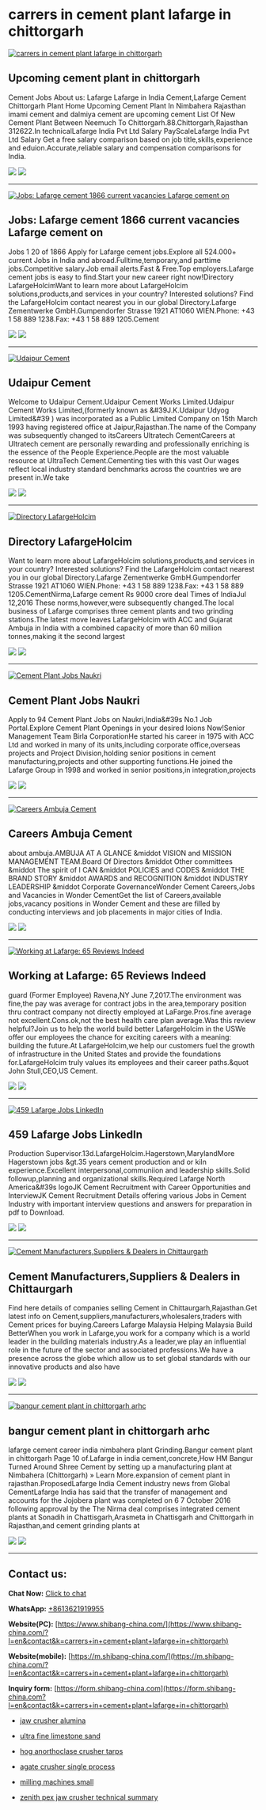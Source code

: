 # carrers in cement plant lafarge in chittorgarh

<a href="https://swt.shibang-china.com/?l=en&img&k=carrers+in+cement+plant+lafarge+in+chittorgarh" target="_blank">![carrers in cement plant lafarge in chittorgarh](http://static.shibang-china.com/all-800x300/40.jpg)</a>

## Upcoming cement plant in chittorgarh
Cement Jobs About us: Lafarge Lafarge in India Cement,Lafarge Cement Chittorgarh Plant Home Upcoming Cement Plant In Nimbahera Rajasthan imami cement and dalmiya cement are upcoming cement List Of New Cement Plant Between Neemuch To Chittorgarh.88.Chittorgarh,Rajasthan 312622.In technicalLafarge India Pvt Ltd Salary PayScaleLafarge India Pvt Ltd Salary Get a free salary comparison based on job title,skills,experience and eduion.Accurate,reliable salary and compensation comparisons for India.


<a href="https://whatsapp.shibangsoft.com/WhatsApp.php" target="_blank" title="WhatsApp">![](http://static.shibang-china.com/icon/whatsapp.png)</a> <a href="https://swt.shibang-china.com/?l=en&icon&k=carrers+in+cement+plant+lafarge+in+chittorgarh" target="_blank">![](http://static.shibang-china.com/icon/chat-en.png)</a>

---

<a href="https://swt.shibang-china.com/?l=en&img&k=carrers+in+cement+plant+lafarge+in+chittorgarh" target="_blank">![Jobs: Lafarge cement 1866 current vacancies Lafarge cement on](http://static.shibang-china.com/all-800x300/133.jpg)</a>

## Jobs: Lafarge cement 1866 current vacancies Lafarge cement on
Jobs 1 20 of 1866 Apply for Lafarge cement jobs.Explore all 524.000+ current Jobs in India and abroad.Fulltime,temporary,and parttime jobs.Competitive salary.Job email alerts.Fast & Free.Top employers.Lafarge cement jobs is easy to find.Start your new career right now!Directory LafargeHolcimWant to learn more about LafargeHolcim solutions,products,and services in your country? Interested solutions? Find the LafargeHolcim contact nearest you in our global Directory.Lafarge Zementwerke GmbH.Gumpendorfer Strasse 1921 AT1060 WIEN.Phone: +43 1 58 889 1238.Fax: +43 1 58 889 1205.Cement


<a href="https://whatsapp.shibangsoft.com/WhatsApp.php" target="_blank" title="WhatsApp">![](http://static.shibang-china.com/icon/whatsapp.png)</a> <a href="https://swt.shibang-china.com/?l=en&icon&k=carrers+in+cement+plant+lafarge+in+chittorgarh" target="_blank">![](http://static.shibang-china.com/icon/chat-en.png)</a>

---

<a href="https://swt.shibang-china.com/?l=en&img&k=carrers+in+cement+plant+lafarge+in+chittorgarh" target="_blank">![Udaipur Cement](http://static.shibang-china.com/all-800x300/993.jpg)</a>

## Udaipur Cement
Welcome to Udaipur Cement.Udaipur Cement Works Limited.Udaipur Cement Works Limited,(formerly known as &#39J.K.Udaipur Udyog Limited&#39 ) was incorporated as a Public Limited Company on 15th March 1993 having registered office at Jaipur,Rajasthan.The name of the Company was subsequently changed to itsCareers Ultratech CementCareers at Ultratech cement are personally rewarding and professionally enriching is the essence of the People Experience.People are the most valuable resource at UltraTech Cement.Cementing ties with this vast Our wages reflect local industry standard benchmarks across the countries we are present in.We take


<a href="https://whatsapp.shibangsoft.com/WhatsApp.php" target="_blank" title="WhatsApp">![](http://static.shibang-china.com/icon/whatsapp.png)</a> <a href="https://swt.shibang-china.com/?l=en&icon&k=carrers+in+cement+plant+lafarge+in+chittorgarh" target="_blank">![](http://static.shibang-china.com/icon/chat-en.png)</a>

---

<a href="https://swt.shibang-china.com/?l=en&img&k=carrers+in+cement+plant+lafarge+in+chittorgarh" target="_blank">![Directory LafargeHolcim](http://static.shibang-china.com/all-800x300/146.jpg)</a>

## Directory LafargeHolcim
Want to learn more about LafargeHolcim solutions,products,and services in your country? Interested solutions? Find the LafargeHolcim contact nearest you in our global Directory.Lafarge Zementwerke GmbH.Gumpendorfer Strasse 1921 AT1060 WIEN.Phone: +43 1 58 889 1238.Fax: +43 1 58 889 1205.CementNirma,Lafarge cement Rs 9000 crore deal Times of IndiaJul 12,2016 These norms,however,were subsequently changed.The local business of Lafarge comprises three cement plants and two grinding stations.The latest move leaves LafargeHolcim with ACC and Gujarat Ambuja in India with a combined capacity of more than 60 million tonnes,making it the second largest


<a href="https://whatsapp.shibangsoft.com/WhatsApp.php" target="_blank" title="WhatsApp">![](http://static.shibang-china.com/icon/whatsapp.png)</a> <a href="https://swt.shibang-china.com/?l=en&icon&k=carrers+in+cement+plant+lafarge+in+chittorgarh" target="_blank">![](http://static.shibang-china.com/icon/chat-en.png)</a>

---

<a href="https://swt.shibang-china.com/?l=en&img&k=carrers+in+cement+plant+lafarge+in+chittorgarh" target="_blank">![Cement Plant Jobs Naukri](http://static.shibang-china.com/all-800x300/684.jpg)</a>

## Cement Plant Jobs Naukri
Apply to 94 Cement Plant Jobs on Naukri,India&#39s No.1 Job Portal.Explore Cement Plant Openings in your desired loions Now!Senior Management Team Birla CorporationHe started his career in 1975 with ACC Ltd and worked in many of its units,including corporate office,overseas projects and Project Division,holding senior positions in cement manufacturing,projects and other supporting functions.He joined the Lafarge Group in 1998 and worked in senior positions,in integration,projects


<a href="https://whatsapp.shibangsoft.com/WhatsApp.php" target="_blank" title="WhatsApp">![](http://static.shibang-china.com/icon/whatsapp.png)</a> <a href="https://swt.shibang-china.com/?l=en&icon&k=carrers+in+cement+plant+lafarge+in+chittorgarh" target="_blank">![](http://static.shibang-china.com/icon/chat-en.png)</a>

---

<a href="https://swt.shibang-china.com/?l=en&img&k=carrers+in+cement+plant+lafarge+in+chittorgarh" target="_blank">![Careers Ambuja Cement](http://static.shibang-china.com/all-800x300/1309.jpg)</a>

## Careers Ambuja Cement
about ambuja.AMBUJA AT A GLANCE &middot VISION and MISSION MANAGEMENT TEAM.Board Of Directors &middot Other committees &middot The spirit of I CAN &middot POLICIES and CODES &middot THE BRAND STORY &middot AWARDS and RECOGNITION &middot INDUSTRY LEADERSHIP &middot Corporate GovernanceWonder Cement Careers,Jobs and Vacancies in Wonder CementGet the list of Careers,available jobs,vacancy positions in Wonder Cement and these are filled by conducting interviews and job placements in major cities of India.


<a href="https://whatsapp.shibangsoft.com/WhatsApp.php" target="_blank" title="WhatsApp">![](http://static.shibang-china.com/icon/whatsapp.png)</a> <a href="https://swt.shibang-china.com/?l=en&icon&k=carrers+in+cement+plant+lafarge+in+chittorgarh" target="_blank">![](http://static.shibang-china.com/icon/chat-en.png)</a>

---

<a href="https://swt.shibang-china.com/?l=en&img&k=carrers+in+cement+plant+lafarge+in+chittorgarh" target="_blank">![Working at Lafarge: 65 Reviews Indeed](http://static.shibang-china.com/all-800x300/1340.jpg)</a>

## Working at Lafarge: 65 Reviews Indeed
guard (Former Employee) Ravena,NY June 7,2017.The environment was fine,the pay was average for contract jobs in the area,temporary position thru contract company not directly employed at LaFarge.Pros.fine average not excellent.Cons.ok,not the best health care plan average.Was this review helpful?Join us to help the world build better LafargeHolcim in the USWe offer our employees the chance for exciting careers with a meaning: building the future.At LafargeHolcim,we help our customers fuel the growth of infrastructure in the United States and provide the foundations for.LafargeHolcim truly values its employees and their career paths.&quot John Stull,CEO,US Cement.


<a href="https://whatsapp.shibangsoft.com/WhatsApp.php" target="_blank" title="WhatsApp">![](http://static.shibang-china.com/icon/whatsapp.png)</a> <a href="https://swt.shibang-china.com/?l=en&icon&k=carrers+in+cement+plant+lafarge+in+chittorgarh" target="_blank">![](http://static.shibang-china.com/icon/chat-en.png)</a>

---

<a href="https://swt.shibang-china.com/?l=en&img&k=carrers+in+cement+plant+lafarge+in+chittorgarh" target="_blank">![459 Lafarge Jobs LinkedIn](http://static.shibang-china.com/all-800x300/1113.jpg)</a>

## 459 Lafarge Jobs LinkedIn
Production Supervisor.13d.LafargeHolcim.Hagerstown,MarylandMore Hagerstown jobs &gt.35 years cement production and or kiln experience.Excellent interpersonal,communiion and leadership skills.Solid followup,planning and organizational skills.Required Lafarge North America&#39s logoJK Cement Recruitment with Career Opportunities and InterviewJK Cement Recruitment Details offering various Jobs in Cement Industry with important interview questions and answers for preparation in pdf to Download.


<a href="https://whatsapp.shibangsoft.com/WhatsApp.php" target="_blank" title="WhatsApp">![](http://static.shibang-china.com/icon/whatsapp.png)</a> <a href="https://swt.shibang-china.com/?l=en&icon&k=carrers+in+cement+plant+lafarge+in+chittorgarh" target="_blank">![](http://static.shibang-china.com/icon/chat-en.png)</a>

---

<a href="https://swt.shibang-china.com/?l=en&img&k=carrers+in+cement+plant+lafarge+in+chittorgarh" target="_blank">![Cement Manufacturers,Suppliers & Dealers in Chittaurgarh](http://static.shibang-china.com/all-800x300/819.jpg)</a>

## Cement Manufacturers,Suppliers & Dealers in Chittaurgarh
Find here details of companies selling Cement in Chittaurgarh,Rajasthan.Get latest info on Cement,suppliers,manufacturers,wholesalers,traders with Cement prices for buying.Careers Lafarge Malaysia Helping Malaysia Build BetterWhen you work in Lafarge,you work for a company which is a world leader in the building materials industry.As a leader,we play an influential role in the future of the sector and associated professions.We have a presence across the globe which allow us to set global standards with our innovative products and also have


<a href="https://whatsapp.shibangsoft.com/WhatsApp.php" target="_blank" title="WhatsApp">![](http://static.shibang-china.com/icon/whatsapp.png)</a> <a href="https://swt.shibang-china.com/?l=en&icon&k=carrers+in+cement+plant+lafarge+in+chittorgarh" target="_blank">![](http://static.shibang-china.com/icon/chat-en.png)</a>

---

<a href="https://swt.shibang-china.com/?l=en&img&k=carrers+in+cement+plant+lafarge+in+chittorgarh" target="_blank">![bangur cement plant in chittorgarh arhc](http://static.shibang-china.com/all-800x300/1124.jpg)</a>

## bangur cement plant in chittorgarh arhc
lafarge cement career india nimbahera plant Grinding.Bangur cement plant in chittorgarh Page 10 of.Lafarge in india cement,concrete,How HM Bangur Turned Around Shree Cement by setting up a manufacturing plant at Nimbahera (Chittorgarh) » Learn More.expansion of cement plant in rajasthan.ProposedLafarge India Cement industry news from Global CementLafarge India has said that the transfer of management and accounts for the Jojobera plant was completed on 6 7 October 2016 following approval by the The Nirma deal comprises integrated cement plants at Sonadih in Chattisgarh,Arasmeta in Chattisgarh and Chittorgarh in Rajasthan,and cement grinding plants at


<a href="https://whatsapp.shibangsoft.com/WhatsApp.php" target="_blank" title="WhatsApp">![](http://static.shibang-china.com/icon/whatsapp.png)</a> <a href="https://swt.shibang-china.com/?l=en&icon&k=carrers+in+cement+plant+lafarge+in+chittorgarh" target="_blank">![](http://static.shibang-china.com/icon/chat-en.png)</a>

---
## Contact us:

**Chat Now:** [Click to chat](https://swt.shibang-china.com?l=en&contact&k=carrers+in+cement+plant+lafarge+in+chittorgarh)

**WhatsApp:**  [+8613621919955](https://whatsapp.shibangsoft.com/WhatsApp.php)

**Website(PC):** [https://www.shibang-china.com/](https://www.shibang-china.com/?l=en&contact&k=carrers+in+cement+plant+lafarge+in+chittorgarh)

**Website(mobile):** [https://m.shibang-china.com/](https://m.shibang-china.com/?l=en&contact&k=carrers+in+cement+plant+lafarge+in+chittorgarh)

**Inquiry form:** [https://form.shibang-china.com](https://form.shibang-china.com?l=en&contact&k=carrers+in+cement+plant+lafarge+in+chittorgarh)

* [jaw crusher alumina](../114/jaw%20crusher%20alumina.md)

* [ultra fine limestone sand](../121/ultra%20fine%20limestone%20sand.md)

* [hog anorthoclase crusher tarps](../125/hog%20anorthoclase%20crusher%20tarps.md)

* [agate crusher single process](../124/agate%20crusher%20single%20process.md)

* [milling machines small](../118/milling%20machines%20small.md)

* [zenith pex jaw crusher technical summary](../113/zenith%20pex%20jaw%20crusher%20technical%20summary.md)